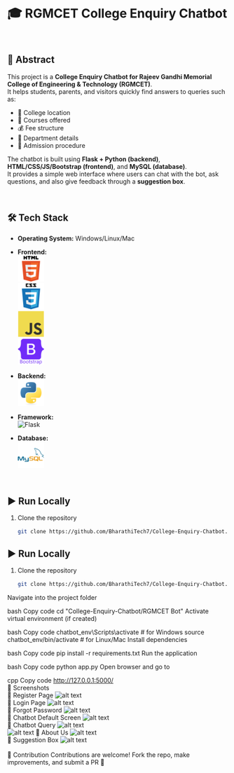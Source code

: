 # 🎓 RGMCET College Enquiry Chatbot  

<br>

## 📌 Abstract  

This project is a **College Enquiry Chatbot for Rajeev Gandhi Memorial College of Engineering & Technology (RGMCET)**.  
It helps students, parents, and visitors quickly find answers to queries such as:  

- 📍 College location  
- 📖 Courses offered  
- 💰 Fee structure  
- 🏫 Department details  
- 📑 Admission procedure  

The chatbot is built using **Flask + Python (backend)**, **HTML/CSS/JS/Bootstrap (frontend)**, and **MySQL (database)**.  
It provides a simple web interface where users can chat with the bot, ask questions, and also give feedback through a **suggestion box**.  

<br>

## 🛠️ Tech Stack  

- **Operating System:** Windows/Linux/Mac  
- **Frontend:**  
  <img src="https://raw.githubusercontent.com/devicons/devicon/master/icons/html5/html5-original-wordmark.svg" alt="HTML5" width="60"/>  
  <img src="https://raw.githubusercontent.com/devicons/devicon/master/icons/css3/css3-original-wordmark.svg" alt="CSS3" width="60"/>  
  <img src="https://raw.githubusercontent.com/devicons/devicon/master/icons/javascript/javascript-original.svg" alt="JavaScript" width="60"/>  
  <img src="https://raw.githubusercontent.com/devicons/devicon/master/icons/bootstrap/bootstrap-plain-wordmark.svg" alt="Bootstrap" width="60"/>  

- **Backend:**  
  <img src="https://raw.githubusercontent.com/devicons/devicon/master/icons/python/python-original.svg" alt="Python" width="60"/>  

- **Framework:**  
  <img src="https://www.vectorlogo.zone/logos/pocoo_flask/pocoo_flask-icon.svg" alt="Flask" width="60"/>  

- **Database:**  
  <img src="https://raw.githubusercontent.com/devicons/devicon/master/icons/mysql/mysql-original-wordmark.svg" alt="MySQL" width="60"/>  

<br>

## ▶️ Run Locally  

1. Clone the repository  
   ```bash
   git clone https://github.com/BharathiTech7/College-Enquiry-Chatbot.git

## ▶️ Run Locally  

1. Clone the repository  
   ```bash
   git clone https://github.com/BharathiTech7/College-Enquiry-Chatbot.git
Navigate into the project folder

bash
Copy code
cd "College-Enquiry-Chatbot/RGMCET Bot"
Activate virtual environment (if created)

bash
Copy code
chatbot_env\Scripts\activate   # for Windows
source chatbot_env/bin/activate # for Linux/Mac
Install dependencies

bash
Copy code
pip install -r requirements.txt
Run the application

bash
Copy code
python app.py
Open browser and go to

cpp
Copy code
http://127.0.0.1:5000/
<br>
📸 Screenshots <br>
🔹 Register Page
    ![alt text](Images_ss/register.png)<br>
🔹 Login Page
    ![alt text](Images_ss/login.png)<br>
🔹 Forgot Password
    ![alt text](Images_ss/forgot_password.png)<br>
🔹 Chatbot Default Screen
    ![alt text](Images_ss/default_page.png)<br>
🔹 Chatbot Query
    ![alt text](Images_ss/chatbot_query1.png)<br>
    ![alt text](Images_ss/chatbot_query2.png)
🔹 About Us
    ![alt text](Images_ss/about_us.png)<br>
🔹 Suggestion Box
    ![alt text](suggestions_box.png)<br>
<br>
📢 Contribution
Contributions are welcome! Fork the repo, make improvements, and submit a PR 🚀

<br>
